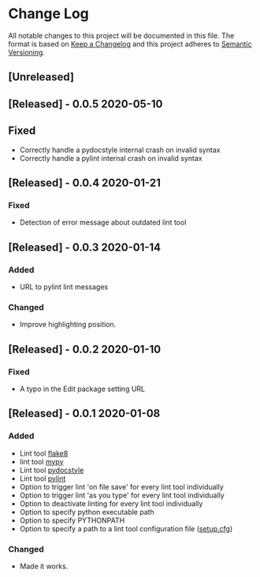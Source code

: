 # Change Log

All notable changes to this project will be documented in this file.
The format is based on [Keep a Changelog](http://keepachangelog.com/)
and this project adheres to [Semantic Versioning](http://semver.org/).

## [Unreleased]

## [Released] - 0.0.5 2020-05-10

## Fixed
- Correctly handle a pydocstyle internal crash on invalid syntax
- Correctly handle a pylint internal crash on invalid syntax

## [Released] - 0.0.4 2020-01-21

### Fixed
- Detection of error message about outdated lint tool

## [Released] - 0.0.3 2020-01-14

### Added

-  URL to pylint lint messages

### Changed
- Improve highlighting position.

## [Released] - 0.0.2 2020-01-10

### Fixed
- A typo in the Edit package setting URL


## [Released] - 0.0.1 2020-01-08

### Added
- Lint tool [flake8](http://flake8.pycqa.org/)
- lint tool [mypy](http://www.mypy-lang.org/)
- Lint tool [pydocstyle](https://pypi.org/project/pydocstyle/)
- Lint tool [pylint](https://www.pylint.org/)
- Option to trigger lint 'on file save' for every lint tool individually
- Option to trigger lint  'as you type' for every lint tool individually
- Option to deactivate linting for every lint tool individually
- Option to specify python executable path
- Option to specify PYTHONPATH
- Option to specify a path to a lint tool configuration file ([setup.cfg](http://renesd.blogspot.com/2017/02/setupcfg-solution-to-python-config-file.html))

### Changed
- Made it works.
